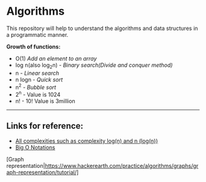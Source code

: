 # Algorithms
This repository will help to understand the algorithms and data structures in a programmatic manner.

**Growth of functions:**
 * O(1) *Add an element to an array*
 * log n(also log<sub>2</sub>n) - *Binary search(Divide and conquer method)*
 * n - *Linear search*
 * n logn - *Quick sort*
 * n<sup>2</sup> - *Bubble sort*
 * 2<sup>n</sup> - Value is 1024 
 * n! - 10! Value is 3million 
 
***
Links for reference:
--------------------
* [All complexities such as complexity log(n) and n (log(n))](https://www.quora.com/How-can-we-check-for-the-complexity-log-n-and-n-log-n-for-an-algorithm)
* [Big O Notations](https://www.youtube.com/watch?v=V6mKVRU1evU)

[Graph representation|https://www.hackerearth.com/practice/algorithms/graphs/graph-representation/tutorial/]
